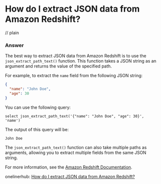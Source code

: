 # How do I extract JSON data from Amazon Redshift?
// plain

### Answer

The best way to extract JSON data from Amazon Redshift is to use the `json_extract_path_text()` function. This function takes a JSON string as an argument and returns the value of the specified path.

For example, to extract the `name` field from the following JSON string:

```json
{
  "name": "John Doe",
  "age": 30
}
```

You can use the following query:

```
select json_extract_path_text('{"name": "John Doe", "age": 30}', 'name')
```

The output of this query will be:

```
John Doe
```

The `json_extract_path_text()` function can also take multiple paths as arguments, allowing you to extract multiple fields from the same JSON string.

For more information, see the [Amazon Redshift Documentation](https://docs.aws.amazon.com/redshift/latest/dg/JSON_EXTRACT_PATH_TEXT.html).

onelinerhub: [How do I extract JSON data from Amazon Redshift?](https://onelinerhub.com/amazon-redshift/how-do-i-extract-json-data-from-amazon-redshift)